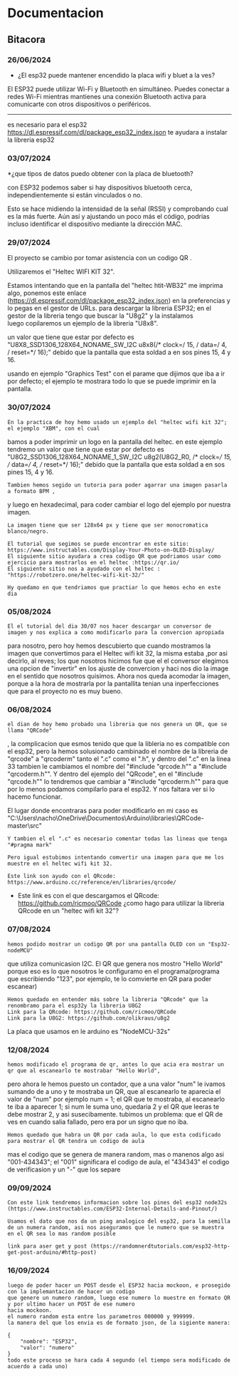 # Documentacion

## Bitacora

### 26/06/2024

* ¿El esp32 puede mantener encendido la placa wifi y  bluet a la ves?

El ESP32 puede utilizar Wi-Fi y Bluetooth en simultáneo. Puedes conectar a redes Wi-Fi mientras mantienes una conexión Bluetooth activa para comunicarte con otros dispositivos o periféricos. 

-----------------------------------------------------------------------------------------
es necesario para el esp32
https://dl.espressif.com/dl/package_esp32_index.json
te ayudara a instalar la libreria esp32 
###  03/07/2024
*¿que tipos de datos puedo obtener con la placa de bluetooth?

con ESP32 podemos saber si hay dispositivos bluetooth cerca, 
independientemente si están vinculados o no.

Esto se hace midiendo la intensidad de la señal (RSSI) y comprobando cual es la más fuerte. 
Aún así y ajustando un poco más el código, 
podrías incluso identificar el dispositivo mediante la dirección MAC.


### 29/07/2024
El proyecto se cambio por tomar asistencia con un codigo QR .

Utilizaremos el "Heltec WIFI KIT 32".

Estamos intentando que en la pantalla del "heltec htit-WB32" me imprima algo,
ponemos este enlace (https://dl.espressif.com/dl/package_esp32_index.json) en la preferencias y lo pegas en el gestor de URLs.
para descargar la libreria ESP32; en el gestor de la libreria tengo que buscar la "U8g2" y la instalamos 	
luego copilaremos un ejemplo de la libreria "U8x8".

un valor que tiene que estar por defecto es "U8X8_SSD1306_128X64_NONAME_SW_I2C u8x8(/* clock=/ 15, / data=/ 4, / reset=*/ 16);"
debido que la pantalla que esta soldad a en sos pines 15, 4 y 16.

usando en ejemplo "Graphics Test" con el parame que dijimos que iba a ir por defecto; el ejemplo
te mostrara todo lo que se puede imprimir en la pantalla.
### 30/07/2024
	En la practica de hoy hemo usado un ejemplo del "heltec wifi kit 32"; el ejemplo "XBM", con el cual
bamos a poder imprimir un logo en la pantalla del heltec.
en este ejemplo tendremo 
un valor que tiene que estar por defecto es "U8G2_SSD1306_128X64_NONAME_1_SW_I2C u8g2(U8G2_R0, /* clock=*/ 15, /* data=*/ 4, /* reset=*/ 16);"
debido que la pantalla que esta soldad a en sos pines 15, 4 y 16.


	Tambien hemos segido un tutoria para poder agarrar una imagen pasarla a formato BPM ,
y luego en hexadecimal, para coder cambiar el logo del ejemplo por nuestra imagen.

	La imagen tiene que ser 128x64 px y tiene que ser monocromatica blanco/negro.

	El tutorial que segimos se puede encontrar en este sitio: https://www.instructables.com/Display-Your-Photo-on-OLED-Display/
	El siguiente sitio ayudara a crea codigo QR que podriamos usar como ejercicio para mostrarlos en el heltec :https://qr.io/
	El siguiente sitio nos a ayudado con el heltec : "https://robotzero.one/heltec-wifi-kit-32/"

	Hy quedamo en que tendriamos que practiar lo que hemos echo en este dia
### 05/08/2024 
	El el tutorial del dia 30/07 nos hacer descargar un conversor de imagen y nos explica a como modificarlo para la convercion apropiada
para nosotro, pero hoy hemos descubierto que cuando mostramos la imagen que convertimos para el Heltec wifi kit 32, la misma estaba 
,por asi decirlo, al reves; los que nosotros hicimos fue que el el conversor elegimos una opcion de "invertir" en los ajuste de convercion
y haci nos dio la image en el sentido que nosotros quisimos.
	Ahora nos queda acomodar la imagen, porque a la hora de mostrarla por la pantallita tenian una inperfecciones que para 
el proyecto no es muy bueno.
### 06/08/2024
	el dian de hoy hemo probado una libreria que nos genera un QR, que se llama "QRCode"
, la complicacion que esmos tenido que que la libleria no es compatible con el esp32, pero la hemos solusionado cambinado 
el nombre de la libreria de "qrcode" a "qrcoderm" tanto el ".c" como el ".h", y dentro del ".c" en la linea 33 tambien le cambiamos el nombre
del "#include "qrcode.h"" a "#include "qrcoderm.h"".
	Y dentro del ejemplo del "QRcode", en el "#include "qrcode.h"" lo tendremos que cambiar a "#include "qrcoderm.h"" 
para que por lo menos podamos compilarlo para el esp32. Y nos faltara ver si lo hacemo funcionar.

El lugar donde encontraras para poder modificarlo en mi caso es "C:\Users\nacho\OneDrive\Documentos\Arduino\libraries\QRCode-master\src"

	Y tambien el el ".c" es necesario comentar todas las lineas que tenga "#pragma mark"

	Pero igual estubimos intentando comvertir una imagen para que me los muestre en el heltec wifi kit 32.
	
	Este link son ayudo con el QRcode: https://www.arduino.cc/reference/en/libraries/qrcode/
*	Este link es con el que descargamos el QRcode: https://github.com/ricmoo/QRCode 
¿como hago para utilizar la libreria QRcode en un "heltec wifi kit 32"?
### 07/08/2024
	hemos podido mostrar un codigo QR por una pantalla OLED con un "Esp32-nodeMCU" 
que utiliza comunicasion I2C. El QR que genera nos mostro "Hello World" porque eso es lo que nosotros 
le configuramo en el programa(programa que escribiendo "123", por ejemplo, te lo comvierte en QR para poder escanear)

	Hemos quedado en entender más sobre la libreria "QRcode" que la renombramo para el esp32y la libreria U8G2
	Link para la QRcode: https://github.com/ricmoo/QRCode 
	Link para la U8G2: https://github.com/olikraus/u8g2
La placa que usamos en le arduino es "NodeMCU-32s"
### 12/08/2024
	hemos modificado el programa de qr, antes lo que acia era mostrar un qr que al escanearlo te mostrabar "Hello World",
pero ahora le hemos puesto un contador, que a una valor "num" le ivamos sumando de a uno y te mostraba un QR, que al escanearlo 
te aparecia el valor de "num"
	por ejemplo num = 1; el QR que te mostraba, al escanearlo te iba a aparecer 1; si num le suma uno, quedaria 2 y el QR que leeras 
te debe mostrar 2, y asi susecibamente.
tubimos un problema: que el QR de ves en cuando salia fallado, pero era por un signo que no iba.

	Hemos quedado que habra un QR por cada aula, lo que esta codificado para mostrar el QR tendra un codigo de aula
mas el codigo que se genera de manera random, mas o manenos algo asi "001-434343"; el "001" significara el codigo de aula, el "434343"
el codigo de verificasion y un "-" que los separe

### 09/09/2024

	Con este link tendremos informacion sobre los pines del esp32 node32s (https://www.instructables.com/ESP32-Internal-Details-and-Pinout/)
	
	Usamos el dato que nos da un ping analogico del esp32, para la semilla de un numera random, asi nos aseguramos que le numero que se muestra 
	en el QR sea lo mas random posible
	
	link para aser get y post (https://randomnerdtutorials.com/esp32-http-get-post-arduino/#http-post)
	
### 16/09/2024
	
	luego de poder hacer un POST desde el ESP32 hacia mockoon, e prosegido con la implemantacion de hacer un codigo
	que genere un numero random, luego ese numero lo muestre en formato QR y por ultimo hacer un POST de ese numero 
	hacia mockoon.
	el numero random esta entre los parametros 000000 y 999999.
	la manera del que los envia es de formato json, de la sigiente manera:

	{
		"nombre": "ESP32", 
		"valor": "numero"
	}
	todo este proceso se hara cada 4 segundo (el tiempo sera modificado de acuerdo a cada uno)
